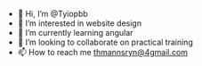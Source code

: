 - 👋 Hi, I’m @Tyiopbb
- 👀 I’m interested in website design
- 🌱 I’m currently learning angular
- 💞️ I’m looking to collaborate on practical training
- 📫 How to reach me thmannsryn@4gmail.com

<!---
Tyiopbb/Tyiopbb is a ✨ special ✨ repository because its `README.md` (this file) appears on your GitHub profile.
You can click the Preview link to take a look at your changes.
--->
